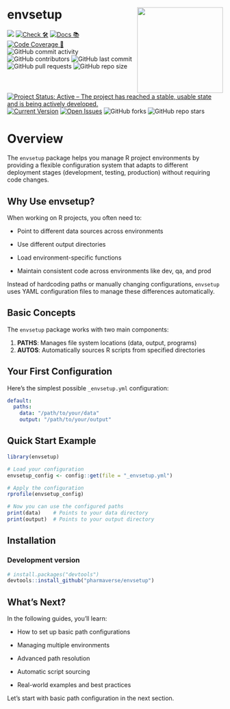
<!-- README.md is generated from README.Rmd. Please edit that file -->

# envsetup <img src='man/figures/logo.png' align="right" height="200" style="float:right; height:200px;" />

<!-- start badges -->

[<img src="http://pharmaverse.org/shields/envsetup.svg">](https://pharmaverse.org)
[![Check
🛠](https://github.com/pharmaverse/envsetup/actions/workflows/R-CMD-check.yaml/badge.svg)](https://github.com/pharmaverse/envsetup/actions/workflows/R-CMD-check.yaml)
[![Docs
📚](https://github.com/pharmaverse/envsetup/actions/workflows/pkgdown.yaml/badge.svg)](https://pharmaverse.github.io/envsetup/)
[![Code Coverage
📔](https://raw.githubusercontent.com/pharmaverse/envsetup/refs/heads/gh-pages/_xml_coverage_reports/badge.svg)](https://pharmaverse.github.io/envsetup/_xml_coverage_reports/coverage.html)
![GitHub commit
activity](https://img.shields.io/github/commit-activity/m/pharmaverse/envsetup)
![GitHub
contributors](https://img.shields.io/github/contributors/pharmaverse/envsetup)
![GitHub last
commit](https://img.shields.io/github/last-commit/pharmaverse/envsetup)
![GitHub pull
requests](https://img.shields.io/github/issues-pr/pharmaverse/envsetup)
![GitHub repo
size](https://img.shields.io/github/repo-size/pharmaverse/envsetup)
[![Project Status: Active – The project has reached a stable, usable
state and is being actively
developed.](https://www.repostatus.org/badges/latest/active.svg)](https://www.repostatus.org/#active)
[![Current
Version](https://img.shields.io/github/r-package/v/pharmaverse/envsetup/main?color=purple&label=package%20version)](https://github.com/pharmaverse/envsetup/tree/main)
[![Open
Issues](https://img.shields.io/github/issues-raw/pharmaverse/envsetup?color=red&label=open%20issues)](https://github.com/pharmaverse/envsetup/issues?q=is%3Aissue+is%3Aopen+sort%3Aupdated-desc)
![GitHub
forks](https://img.shields.io/github/forks/pharmaverse/envsetup?style=social)
![GitHub repo
stars](https://img.shields.io/github/stars/pharmaverse/envsetup?style=social)
<!-- badges: end -->

# Overview

The `envsetup` package helps you manage R project environments by
providing a flexible configuration system that adapts to different
deployment stages (development, testing, production) without requiring
code changes.

## Why Use envsetup?

When working on R projects, you often need to:

- Point to different data sources across environments

- Use different output directories

- Load environment-specific functions

- Maintain consistent code across environments like dev, qa, and prod

Instead of hardcoding paths or manually changing configurations,
`envsetup` uses YAML configuration files to manage these differences
automatically.

## Basic Concepts

The `envsetup` package works with two main components:

1.  **PATHS**: Manages file system locations (data, output, programs)
2.  **AUTOS**: Automatically sources R scripts from specified
    directories

## Your First Configuration

Here’s the simplest possible `_envsetup.yml` configuration:

``` yaml
default:
  paths:
    data: "/path/to/your/data"
    output: "/path/to/your/output"
```

## Quick Start Example

``` r
library(envsetup)

# Load your configuration
envsetup_config <- config::get(file = "_envsetup.yml")

# Apply the configuration
rprofile(envsetup_config)

# Now you can use the configured paths
print(data)    # Points to your data directory
print(output)  # Points to your output directory
```

## Installation

### Development version

``` r
# install.packages("devtools")
devtools::install_github("pharmaverse/envsetup")
```

## What’s Next?

In the following guides, you’ll learn:

- How to set up basic path configurations

- Managing multiple environments

- Advanced path resolution

- Automatic script sourcing

- Real-world examples and best practices

Let’s start with basic path configuration in the next section.
